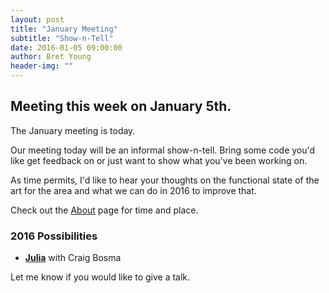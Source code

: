 ```yaml
---
layout: post
title: "January Meeting"
subtitle: "Show-n-Tell"
date: 2016-01-05 09:00:00
author: Bret Young
header-img: ""
---
```


## Meeting this week on January 5th.

The January meeting is today.

Our meeting today will be an informal show-n-tell.
Bring some code you'd like get feedback on or just want to show what you've been working on.

As time permits, I'd like to hear your thoughts on the functional state of the art for the
area and what we can do in 2016 to improve that.

Check out the [About](/about) page for time and place.

### 2016 Possibilities

* __[Julia](http://julialang.org)__ with Craig Bosma

Let me know if you would like to give a talk.
